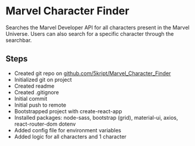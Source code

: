 # Marvel Character Finder
Searches the Marvel Developer API for all characters present in the Marvel Universe. Users can also search for a specific character through the searchbar.

## Steps
- Created git repo on [github.com/5kript/Marvel_Character_Finder](https://github.com/5kript/Marvel_Character_Finder)
- Initialized git on project
- Created readme
- Created .gitignore
- Initial commit
- Initial push to remote
- Bootstrapped project with create-react-app
- Installed packages: node-sass, bootstrap (grid), material-ui, axios, react-router-dom dotenv
- Added config file for environment variables
- Added logic for all characters and 1 character